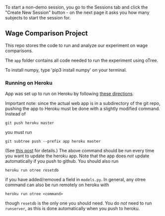 To start a non-demo session, you go to the Sessions tab and click the 
"Create New Session" button - on the next page it asks you how many 
subjects to start the session for. 

## Wage Comparison Project

This repo stores the code to run and analyze our experiment on wage comparisons.

The `app` folder contains all code needed to run the experiment using oTree.

To install numpy, type 'pip3 install numpy' on your terminal.

### Running on Heroku

App was set up to run on Heroku by following [these directions](http://otree.readthedocs.io/en/latest/server/heroku.html?highlight=heroku).

Important note: since the actual web app is in a subdirectory of the git repo, pushing the app to Heroku must be done with a slightly modified command. Instead of 

	git push heroku master

you must run

	git subtree push --prefix app heroku master

(See [this post](https://coderwall.com/p/ssxp5q/heroku-deployment-without-the-app-being-at-the-repo-root-in-a-subfolder) for details.)  The above command should be run every time you want to update the heroku app. Note that the app does *not* update automatically if you push to github.  You should also run

	heroku run otree resetdb

if you have added/removed a field in `models.py`.  In general, any otree command can also be run remotely on heroku with 

	heroku run otree <command>

though `resetdb` is the only one you should need.  You do *not* need to run `runserver`, as this is done automatically when you push to heroku.

